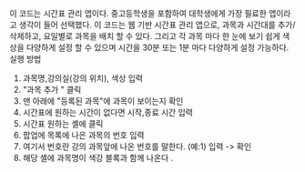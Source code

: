 이 코드는 시간표 관리 앱이다.
중고등학생을 포함하여 대학생에게 가장 필료한 앱이라고 생각이 들어 선택했다.
이 코드는 웹 기반 시간표 관리 앱으로, 과목과 시간대를 추가/ 삭제하고, 요일별로 과목을 배치 할 수 있다. 
그리고 각 과목 마다 한 눈에 보기 쉽게 색상을 다양하게 설정 할 수 있으며 시간을 30분 또는 1분 마다 다양하게 설정 가능하다.
실행 방법
1. 과목명,강의실(강의 위치), 색상 입력
2. "과목 추가 " 클릭
3. 맨 아래에 "등록된 과목"에 과목이 보이는지 확인
4. 시간표에 원하는 시간이 없다면 시작,종료 시간 입력
5. 시간표 원하는 셸에 클릭
6. 팝업에 목록에 나은 과목의 번호 입력
7. 여기서 번호란 강의 과목앞에 나온 번호를 말한다. (예:1) 입력 -> 확인
8. 해당 셸에 과목명이 색강 블록과 함께 나온다 .
   
